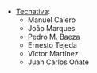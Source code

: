 - [Tecnativa](https://www.tecnativa.com):
  - Manuel Calero
  - João Marques
  - Pedro M. Baeza
  - Ernesto Tejeda
  - Víctor Martínez
  - Juan Carlos Oñate
